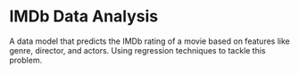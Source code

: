# IMDb Data Analysis
A data model that predicts the IMDb rating of a movie based on features like genre, director, and actors. Using regression techniques to tackle this problem.
